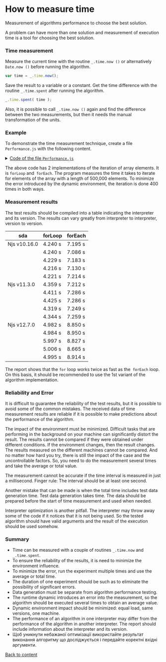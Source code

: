 # How to measure time 

Measurement of algorithms performance to choose the best solution.

A problem can have more than one solution and measurement of execution time is a tool for choosing the best solution.

### Time measurement

Measure the current time with the routine `_.time.now ()` or alternatively `Date.now ()` before running the algorithm.

``` js
var time = _.time.now();
```

Save the result to a variable or a constant. Get the time difference with the routine `_.time.spent` after running the algorithm.

```js
_.time.spent( time );
```

Also, it is possible to call `_.time.now ()` again and find the difference between the two measurements, but then it needs the manual transformation of the units.

### Example

To demonstrate the time measurement technique, create a file `Performance.js` with the following content.

<details>
<summary><u>Code of the file <code>Performance.js</code></u></summary>

``` js
let _ = require( 'wTools' );
let times = 400;
let size = 500000;
let array = new U8x( size );

var counter = 0;
var time = _.time.now();
for( let i = times ; i > 0; i-- )
var result = forLoop( array, () => counter += 1 );
console.log( `For loop took ${_.time.spent( time )} on Njs ${process.version}` );
console.info( `Output ${counter} to avoid unwanted optimization` );

var counter = 0;
var time = _.time.now();
for( let i = times ; i > 0; i-- )
var result = forEach( array, () => counter += 1 );
console.log( `For each took ${_.time.spent( time )} on Njs ${process.version}` );
console.info( `Output ${counter} to avoid unwanted optimization` );

function forLoop( src, onEach )
{
  for( let k = 0 ; k < src.length ; k++ )
  onEach( src[ k ], k, src );
  return src
}

function forEach( src, onEach )
{
  src.forEach( ( e, k, src ) => onEach( e, k, src ) );
  return src;
}

```

</details>

The above code has 2 implementations of the iteration of array elements. It is `forLoop` and` forEach`. The program measures the time it takes to iterate for elements of the array with a length of 500,000 elements. To minimize the error introduced by the dynamic environment, the iteration is done 400 times in both ways.

### Measurement results

The test results should be compiled into a table indicating the interpreter and its version. The results can vary greatly from interpreter to interpreter, version to version.

| sda          | forLoop | forEach |
|--------------|---------|---------|
| Njs v10.16.0 | 4.240 s | 7.195 s |
|              | 4.240 s | 7.086 s |
|              | 4.229 s | 7.183 s |
|              | 4.216 s | 7.130 s |
|              | 4.221 s | 7.214 s |
| Njs v11.3.0  | 4.359 s | 7.212 s |
|              | 4.411 s | 7.286 s |
|              | 4.425 s | 7.286 s |
|              | 4.319 s | 7.249 s |
|              | 4.344 s | 7.259 s |
| Njs v12.7.0  | 4.982 s | 8.850 s |
|              | 4.984 s | 8.950 s |
|              | 5.997 s | 8.827 s |
|              | 5.006 s | 8.665 s |
|              | 4.995 s | 8.914 s |

The report shows that the `for` loop works twice as fast as the` forEach` loop. On this basis, it should be recommended to use the 1st variant of the algorithm implementation.

### Reliability and Error

It is difficult to guarantee the reliability of the test results, but it is possible to avoid some of the common mistakes. The received data of time measurement results are reliable if it is possible to make predictions about the performance of the algorithm.

The impact of the environment must be minimized. Difficult tasks that are performing in the background on your machine can significantly distort the result. The results cannot be compared if they were obtained under different conditions. If the environment changes, then the result changes. The results measured on the different machines cannot be compared. And no matter how hard you try, there is still the impact of the case and the uncontrollable factors. So, you need to do the measurement several times and take the average or total value.

The measurement cannot be accurate if the time interval is measured in just a millisecond. Finger rule: The interval should be at least one second.

Another mistake that can be made is when the total time includes  test data generation time. Test data generation takes time. The data should be prepared before the start of time measurement and used when needed.

Interpreter optimization is another pitfall. The interpreter may throw away some of the code if it notices that it is not being used. So the tested algorithm should have valid arguments and the result of the execution should be used somehow.

### Summary

- Time can be measured with a couple of routines `_.time.now` and `_.time.spent`.
- To ensure the reliability of the results, it is need to minimize the environment influence.
- To minimize the error, run the experiment multiple times and use the average or total time.
- The duration of one experiment should be such as to eliminate the possibility of significant errors.
- Data generation must be separate from algorithm performance testing.
- The runtime dynamic introduces an error into the measurement, so the algorithm should be executed several times to obtain an average value.
- Dynamic environment impact should be minimized: equal load, same versions, one machine.
- The performance of an algorithm in one interpreter may differ from the performance of the algorithm in another interpreter. The report should include information about the interpreter and its version.
- Щоб уникнути небажаної оптимізації використайте результат виконання алгоритму що досліджується і передайте коректні вхідні аргументи.

[Back to content](../README.md#Tutorials)
